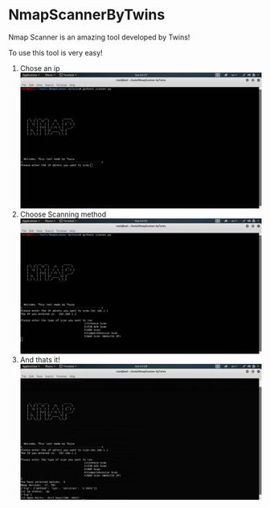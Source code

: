 # NmapScannerByTwins

Nmap Scanner is an amazing tool developed by Twins!

To use this tool is very easy!

1) Chose an ip 
![](screenshots/start.png)
2) Choose Scanning method
![](screenshots/end.png)
3) And thats it!
![](screenshots/ended.png)



